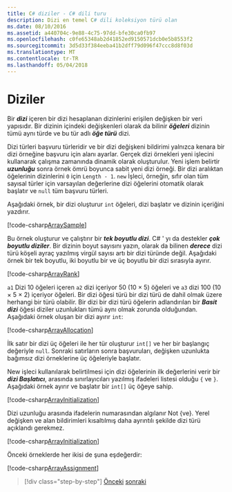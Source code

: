 ```yaml
---
title: C# diziler - C# dili turu
description: Dizi en temel C# dili koleksiyon türü olan
ms.date: 08/10/2016
ms.assetid: a440704c-9e88-4c75-97dd-bfe30ca0fb97
ms.openlocfilehash: c0fe65348ab2d41852ed9150571dcb0e5b8553f2
ms.sourcegitcommit: 3d5d33f384eeba41b2dff79d096f47ccc8d8f03d
ms.translationtype: MT
ms.contentlocale: tr-TR
ms.lasthandoff: 05/04/2018
---
```

# <a name="arrays"></a>Diziler

Bir ***dizi*** içeren bir dizi hesaplanan dizinlerini erişilen değişken bir veri yapısıdır. Bir dizinin içindeki değişkenleri olarak da bilinir ***öğeleri*** dizinin tümü aynı türde ve bu tür adlı ***öğe türü*** dizi.

Dizi türleri başvuru türleridir ve bir dizi değişkeni bildirimi yalnızca kenara bir dizi örneğine başvuru için alanı ayarlar. Gerçek dizi örnekleri yeni işlecini kullanarak çalışma zamanında dinamik olarak oluşturulur. Yeni işlem belirtir ***uzunluğu*** sonra örnek ömrü boyunca sabit yeni dizi örneği. Bir dizi aralıktan öğelerinin dizinlerini `0` için `Length - 1`. `new` İşleci, örneğin, sıfır olan tüm sayısal türler için varsayılan değerlerine dizi öğelerini otomatik olarak başlatır ve `null` tüm başvuru türleri.

Aşağıdaki örnek, bir dizi oluşturur `int` öğeleri, dizi başlatır ve dizinin içeriğini yazdırır.

[!code-csharp[ArraySample](../../../samples/snippets/csharp/tour/arrays/Program.cs#L3-L18)]

Bu örnek oluşturur ve çalıştırır bir ***tek boyutlu dizi***. C# ' yı da destekler ***çok boyutlu diziler***. Bir dizinin boyut sayısını yazın, olarak da bilinen ***derece*** dizi türü köşeli ayraç yazılmış virgül sayısı artı bir dizi türünde değil. Aşağıdaki örnek bir tek boyutlu, iki boyutlu bir ve üç boyutlu bir dizi sırasıyla ayırır.

[!code-csharp[ArrayRank](../../../samples/snippets/csharp/tour/arrays/Program.cs#L24-L26)]

`a1` Dizi 10 öğeleri içeren `a2` dizi içeriyor 50 (10 × 5) öğeleri ve `a3` dizi 100 (10 × 5 × 2) içeriyor öğeleri.
Bir dizi öğesi türü bir dizi türü de dahil olmak üzere herhangi bir türü olabilir. Bir dizi bir dizi türü öğelerin adlandırılan bir ***Basit dizi*** öğesi diziler uzunlukları tümü aynı olmak zorunda olduğundan. Aşağıdaki örnek oluşan bir dizi ayırır `int`:

[!code-csharp[ArrayAllocation](../../../samples/snippets/csharp/tour/arrays/Program.cs#L31-L34)]

İlk satır bir dizi üç öğeleri ile her tür oluşturur `int[]` ve her bir başlangıç değeriyle `null`. Sonraki satırların sonra başvuruları, değişken uzunlukta bağımsız dizi örneklerine üç öğeleriyle başlatır.

New işleci kullanılarak belirtilmesi için dizi öğelerinin ilk değerlerini verir bir ***dizi Başlatıcı***, arasında sınırlayıcıları yazılmış ifadeleri listesi olduğu `{` ve `}`. Aşağıdaki örnek ayırır ve başlatır bir `int[]` üç öğeye sahip.

[!code-csharp[ArrayInitialization](../../../samples/snippets/csharp/tour/arrays/Program.cs#L39-L39)]

Dizi uzunluğu arasında ifadelerin numarasından algılanır Not {ve}. Yerel değişken ve alan bildirimleri kısaltılmış daha ayrıntılı şekilde dizi türü açıklandı gerekmez.

[!code-csharp[ArrayInitialization](../../../samples/snippets/csharp/tour/arrays/Program.cs#L44-L44)]

Önceki örneklerde her ikisi de şuna eşdeğerdir:

[!code-csharp[ArrayAssignment](../../../samples/snippets/csharp/tour/arrays/Program.cs#L49-L53)]

>[!div class="step-by-step"]
[Önceki](structs.md)
[sonraki](interfaces.md)
